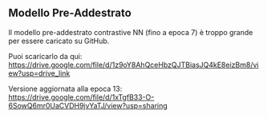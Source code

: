 ## Modello Pre-Addestrato

Il modello pre-addestrato contrastive NN (fino a epoca 7) è troppo grande per essere caricato su GitHub.

Puoi scaricarlo da qui:
https://drive.google.com/file/d/1z9oY8AhQceHbzQJTBiasJQ4kE8eizBm8/view?usp=drive_link

Versione aggiornata alla epoca 13:
https://drive.google.com/file/d/1xTgfB33-O-6SowQ6mr0UaCVDH9jvYaTJ/view?usp=sharing